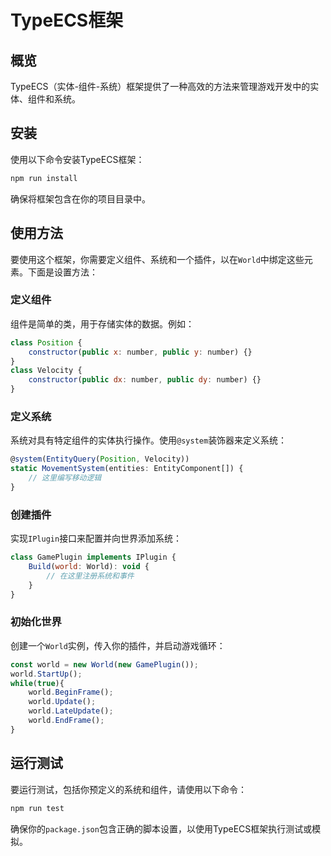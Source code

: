 
# TypeECS框架

## 概览
TypeECS（实体-组件-系统）框架提供了一种高效的方法来管理游戏开发中的实体、组件和系统。

## 安装
使用以下命令安装TypeECS框架：
```bash
npm run install
```
确保将框架包含在你的项目目录中。

## 使用方法
要使用这个框架，你需要定义组件、系统和一个插件，以在`World`中绑定这些元素。下面是设置方法：

### 定义组件
组件是简单的类，用于存储实体的数据。例如：
```javascript
class Position {
    constructor(public x: number, public y: number) {}
}
class Velocity {
    constructor(public dx: number, public dy: number) {}
}
```

### 定义系统
系统对具有特定组件的实体执行操作。使用`@system`装饰器来定义系统：
```javascript
@system(EntityQuery(Position, Velocity))
static MovementSystem(entities: EntityComponent[]) {
    // 这里编写移动逻辑
}
```

### 创建插件
实现`IPlugin`接口来配置并向世界添加系统：
```javascript
class GamePlugin implements IPlugin {
    Build(world: World): void {
        // 在这里注册系统和事件
    }
}
```

### 初始化世界
创建一个`World`实例，传入你的插件，并启动游戏循环：
```javascript
const world = new World(new GamePlugin());
world.StartUp();
while(true){
    world.BeginFrame();
    world.Update();
    world.LateUpdate();
    world.EndFrame();
}
```

## 运行测试
要运行测试，包括你预定义的系统和组件，请使用以下命令：
```bash
npm run test
```

确保你的`package.json`包含正确的脚本设置，以使用TypeECS框架执行测试或模拟。
